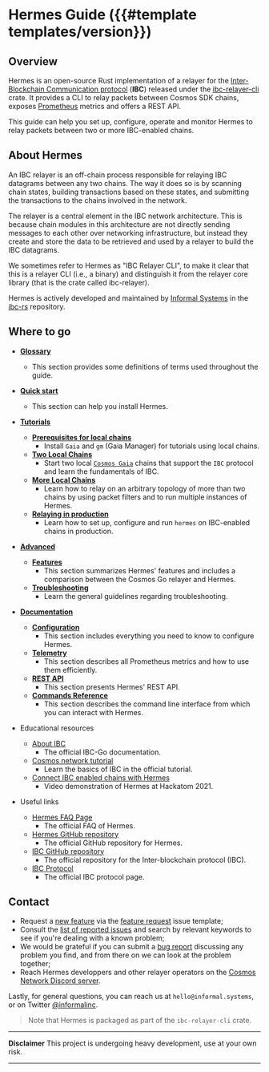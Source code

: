# Hermes Guide ({{#template templates/version}})

## Overview

Hermes is an open-source Rust implementation of a relayer for the
[Inter-Blockchain Communication protocol](https://ibc.cosmos.network) (**IBC**)
released under the [ibc-relayer-cli](https://crates.io/crates/ibc-relayer-cli)
crate. It provides a CLI to relay packets between Cosmos SDK chains, exposes
[Prometheus](https://prometheus.io/) metrics and offers a REST API.

This guide can help you set up, configure, operate and monitor Hermes to relay
packets between two or more IBC-enabled chains.

## About Hermes

An IBC relayer is an off-chain process responsible for relaying IBC datagrams
between any two chains. The way it does so is by scanning chain states, building
transactions based on these states, and submitting the transactions to the
chains involved in the network.

The relayer is a central element in the IBC network architecture. This is
because chain modules in this architecture are not directly sending messages to
each other over networking infrastructure, but instead they create and store the
data to be retrieved and used by a relayer to build the IBC datagrams.

We sometimes refer to Hermes as "IBC Relayer CLI", to make it clear that this is
a relayer CLI (i.e., a binary) and distinguish it from the relayer core library
(that is the crate called ibc-relayer).

Hermes is actively developed and maintained by
[Informal Systems](https://informal.systems) in the
[ibc-rs](https://github.com/informalsystems/ibc-rs) repository.

## Where to go

- **[Glossary](./glossary.md)**

  - This section provides some definitions of terms used throughout the guide.

- **[Quick start](./quick-start/index.md)**

  - This section can help you install Hermes.

- **[Tutorials](./tutorials/index.md)**

  - **[Prerequisites for local chains](./tutorials/local-chains/index.md)**
    - Install `Gaia` and `gm` (Gaia Manager) for tutorials using local chains.
  - **[Two Local Chains](./tutorials/local-chains/index.md)**
    - Start two local [`Cosmos Gaia`](https://github.com/cosmos/gaia) chains
      that support the `IBC` protocol and learn the fundamentals of IBC.
  - **[More Local Chains](./tutorials/more-chains/index.md)**
    - Learn how to relay on an arbitrary topology of more than two chains by
      using packet filters and to run multiple instances of Hermes.
  - **[Relaying in production](./tutorials/production/index.md)**
    - Learn how to set up, configure and run `hermes` on IBC-enabled chains in
      production.

- **[Advanced](./advanced/index.md)**

  - **[Features](./advanced/features.md)**
    - This section summarizes Hermes' features and includes a comparison between
      the Cosmos Go relayer and Hermes.
  - **[Troubleshooting](./advanced/troubleshooting/index.md)**
    - Learn the general guidelines regarding troubleshooting.

- **[Documentation](./documentation/index.md)**

  - **[Configuration](./documentation/configuration/index.md)**
    - This section includes everything you need to know to configure Hermes.
  - **[Telemetry](./documentation/telemetry/index.md)**
    - This section describes all Prometheus metrics and how to use them
      efficiently.
  - **[REST API](./documentation/rest-api.md)**
    - This section presents Hermes' REST API.
  - **[Commands Reference](./documentation/commands/index.md)**
    - This section describes the command line interface from which you can
      interact with Hermes.

- Educational resources

  - [About IBC](https://ibc.cosmos.network/)
    - The official IBC-Go documentation.
  - [Cosmos network tutorial](https://tutorials.cosmos.network/academy/4-ibc/what-is-ibc.html#)
    - Learn the basics of IBC in the official tutorial.
  - [Connect IBC enabled chains with Hermes](https://www.youtube.com/watch?v=\_xQDTj1PcEw\&t=4289s)
    - Video demonstration of Hermes at Hackatom 2021.

- Useful links
  - [Hermes FAQ Page](https://github.com/informalsystems/ibc-rs/discussions/2472)
    - The official FAQ of Hermes.
  - [Hermes GitHub repository](https://github.com/informalsystems/ibc-rs)
    - The official GitHub repository for Hermes.
  - [IBC GitHub repository](https://github.com/cosmos/ics)
    - The official repository for the Inter-blockchain protocol (IBC).
  - [IBC Protocol](https://ibcprotocol.org)
    - The official IBC protocol page.

## Contact

- Request a [new feature](#new-feature-request) via the [feature
  request][feature-request] issue template;
- Consult the [list of reported issues][issues] and search by relevant keywords
  to see if you're dealing with a known problem;
- We would be grateful if you can submit a [bug report][bug-report] discussing
  any problem you find, and from there on we can look at the problem together;
- Reach Hermes developpers and other relayer operators on the
  [Cosmos Network Discord server](https://discord.com/invite/cosmosnetwork).

Lastly, for general questions, you can reach us at `hello@informal.systems`, or
on Twitter [@informalinc][twitter].

> Note that Hermes is packaged as part of the `ibc-relayer-cli` crate.

***

**Disclaimer** This project is undergoing heavy development, use at your own
risk.

***

[feature-request]: https://github.com/informalsystems/ibc-rs/issues/new?assignees=&labels=&template=feature-request.md

[bug-report]: https://github.com/informalsystems/ibc-rs/issues/new?assignees=&labels=&template=bug-report.md

[twitter]: https://twitter.com/informalinc

[issues]: https://github.com/informalsystems/ibc-rs/issues
